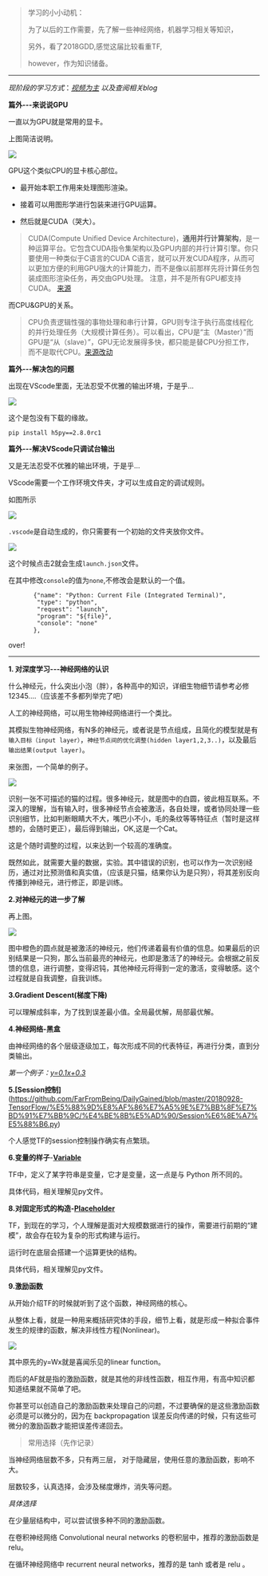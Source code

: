 > 学习的小小动机：
> 
> 为了以后的工作需要，先了解一些神经网络，机器学习相关等知识，
> 
> 另外，看了2018GDD,感觉这届比较看重TF,
> 
> however，作为知识储备。

----------

*现阶段的学习方式*：[*视频为主*](https://morvanzhou.github.io/tutorials/machine-learning/tensorflow/1-1-B-NN/)
*以及查阅相关blog*


**篇外---来说说GPU**

一直以为GPU就是常用的显卡。

上图简洁说明。

![](https://i.imgur.com/oCME5jM.png)

GPU这个类似CPU的显卡核心部位。



- 最开始本职工作用来处理图形渲染。



- 接着可以用图形学进行包装来进行GPU运算。



- 然后就是CUDA（哭大）。
> CUDA(Compute Unified Device Architecture)，**通用并行计算架构**，是一种运算平台。它包含CUDA指令集架构以及GPU内部的并行计算引擎。你只要使用一种类似于C语言的CUDA C语言，就可以开发CUDA程序，从而可以更加方便的利用GPU强大的计算能力，而不是像以前那样先将计算任务包装成图形渲染任务，再交由GPU处理。
> 注意，并不是所有GPU都支持CUDA。
> [来源](https://blog.csdn.net/wu_nan_nan/article/details/45603299) 


而CPU&GPU的关系。

> CPU负责逻辑性强的事物处理和串行计算，GPU则专注于执行高度线程化的并行处理任务（大规模计算任务）。可以看出，CPU是“主（Master）”而GPU是“从（slave）”，GPU无论发展得多快，都只能是替CPU分担工作，而不是取代CPU。[来源改动](https://blog.csdn.net/wu_nan_nan/article/details/45603299) 

**篇外---解决包的问题**

出现在VScode里面，无法忍受不优雅的输出环境，于是乎...

![](https://i.imgur.com/mydkLc3.png)

这个是包没有下载的缘故。

`pip install h5py==2.8.0rc1`

**篇外---解决VScode只调试台输出**

又是无法忍受不优雅的输出环境，于是乎...

VScode需要一个工作环境文件夹，才可以生成自定的调试规则。

如图所示

![](https://i.imgur.com/5oeWCPu.png)

`.vscode`是自动生成的，你只需要有一个初始的文件夹放你文件。

![](https://i.imgur.com/GbuPmry.png)

这个时候点击2就会生成`launch.json`文件。

在其中修改`console`的值为`none`,不修改会是默认的一个值。

           {"name": "Python: Current File (Integrated Terminal)",
            "type": "python",
            "request": "launch",
            "program": "${file}",
            "console": "none"
           },
           
over!

----------




**1. 对深度学习---神经网络的认识**

什么神经元，什么突出小泡（胖），各种高中的知识，详细生物细节请参考必修12345....（应该差不多都列举完了吧）

人工的神经网络，可以用生物神经网络进行一个类比。

其模拟生物神经网络，有N多的神经元，或者说是节点组成，且简化的模型就是有`输入目标（input layer）`，`神经节点间的优化调整(hidden layer1,2,3..)`，以及最后`输出结果(output layer)`。

来张图，一个简单的例子。

![](https://i.imgur.com/oZ3XJXZ.png)

识别一张不可描述的猫的过程。很多神经元，就是图中的白圆，彼此相互联系。不深入的理解，当有输入时，很多神经节点会被激活，各自处理，或者协同处理一些识别细节，比如判断眼睛大不大，嘴巴小不小，毛的条纹等等特征点（暂时是这样想的，会随时更正），最后得到输出，OK,这是一个Cat。

这是个随时调整的过程，以来达到一个较高的准确度。

既然如此，就需要大量的数据，实验。其中错误的识别，也可以作为一次识别经历，通过对比预测值和真实值，（应该是只猫，结果你认为是只狗），将其差别反向传播到神经元，进行修正，即是训练。

**2.对神经元的进一步了解**

再上图。

![](https://i.imgur.com/uiktJEo.jpg)

图中橙色的圆点就是被激活的神经元，他们传递着最有价值的信息。如果最后的识别结果是一只狗，那么当前最亮的神经元，也即是激活了的神经元。会根据之前反馈的信息，进行调整，变得迟钝，其他神经元将得到一定的激活，变得敏感。这个过程就是自我调整，自我训练。



**3.Gradient Descent(梯度下降)**

可以理解成斜率，为了找到误差最小值。全局最优解，局部最优解。

**4.神经网络-黑盒**

由神经网络的各个层级逐级加工，每次形成不同的代表特征，再进行分类，直到分类输出。




*第一个例子：[y=0.1x+0.3](https://github.com/FarFromBeing/DailyGained/blob/master/20180928-TensorFlow/%E5%88%9D%E8%AF%86%E7%A5%9E%E7%BB%8F%E7%BD%91%E7%BB%9C/%E4%BE%8B%E5%AD%90/y%3D0.1x%2B0.3.py)*




**5.[Session控制]**(https://github.com/FarFromBeing/DailyGained/blob/master/20180928-TensorFlow/%E5%88%9D%E8%AF%86%E7%A5%9E%E7%BB%8F%E7%BD%91%E7%BB%9C/%E4%BE%8B%E5%AD%90/Session%E6%8E%A7%E5%88%B6.py)

个人感觉TF的session控制操作确实有点繁琐。

**6.变量的样子**-[**Variable**](https://github.com/FarFromBeing/DailyGained/blob/master/20180928-TensorFlow/%E5%88%9D%E8%AF%86%E7%A5%9E%E7%BB%8F%E7%BD%91%E7%BB%9C/%E4%BE%8B%E5%AD%90/variable.py)

TF中，定义了某字符串是变量，它才是变量，这一点是与 Python 所不同的。

具体代码，相关理解见py文件。



**8.对固定形式的构造-[Placeholder](https://github.com/FarFromBeing/DailyGained/blob/master/20180928-TensorFlow/%E5%88%9D%E8%AF%86%E7%A5%9E%E7%BB%8F%E7%BD%91%E7%BB%9C/%E4%BE%8B%E5%AD%90/placeholder.py)**

TF，到现在的学习，个人理解是面对大规模数据进行的操作，需要进行前期的“建模”，故会存在较为复杂的形式构建与运行。

运行时在底层会搭建一个运算更快的结构。

具体代码，相关理解见py文件。


**9.激励函数**

从开始介绍TF的时候就听到了这个函数，神经网络的核心。

从整体上看，就是一种用来概括研究体的手段，细节上看，就是形成一种拟合事件发生的规律的函数，解决非线性方程(Nonlinear)。

![](https://i.imgur.com/l85RyCo.png)

其中原先的y=Wx就是喜闻乐见的linear function。

而后的AF就是指的激励函数，就是其他的非线性函数，相互作用，有高中知识都知道结果就不简单了吧。

你甚至可以创造自己的激励函数来处理自己的问题，不过要确保的是这些激励函数必须是可以微分的，因为在 backpropagation 误差反向传递的时候，只有这些可微分的激励函数才能把误差传递回去。



> 常用选择（先作记录）

当神经网络层数不多，只有两三层， 对于隐藏层，使用任意的激励函数，影响不大。

层数较多，认真选择，会涉及梯度爆炸，消失等问题。

*具体选择*

在少量层结构中，可以尝试很多种不同的激励函数。

在卷积神经网络 Convolutional neural networks 的卷积层中，推荐的激励函数是 relu。

在循环神经网络中 recurrent neural networks，推荐的是 tanh 或者是 relu 。

